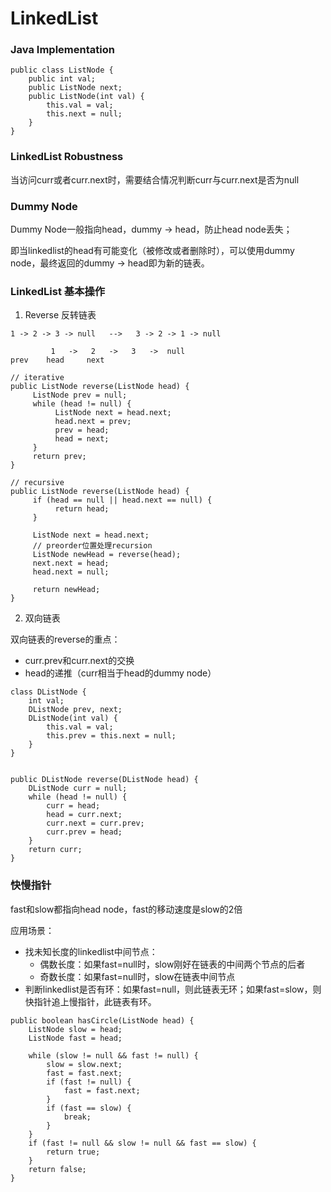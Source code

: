 # LinkedList

### Java Implementation

```
public class ListNode {
    public int val;
    public ListNode next;
    public ListNode(int val) {
        this.val = val;
        this.next = null;
    }
}
```

### LinkedList Robustness

当访问curr或者curr.next时，需要结合情况判断curr与curr.next是否为null

### Dummy Node

Dummy Node一般指向head，dummy -> head，防止head node丢失；

即当linkedlist的head有可能变化（被修改或者删除时），可以使用dummy node，最终返回的dummy -> head即为新的链表。

### LinkedList 基本操作

1. Reverse 反转链表

```
1 -> 2 -> 3 -> null   -->   3 -> 2 -> 1 -> null

         1   ->   2   ->   3   ->  null
prev    head     next

// iterative
public ListNode reverse(ListNode head) {
     ListNode prev = null;
     while (head != null) {
          ListNode next = head.next;
          head.next = prev;
          prev = head;
          head = next;
     }
     return prev;
}

// recursive
public ListNode reverse(ListNode head) {
     if (head == null || head.next == null) {
          return head;
     }
     
     ListNode next = head.next;
     // preorder位置处理recursion
     ListNode newHead = reverse(head);
     next.next = head;
     head.next = null;
     
     return newHead;
}
```

2. 双向链表

双向链表的reverse的重点：

* curr.prev和curr.next的交换
* head的递推（curr相当于head的dummy node）

```
class DListNode {
    int val;
    DListNode prev, next;
    DListNode(int val) {
        this.val = val;
        this.prev = this.next = null;
    }
}


public DListNode reverse(DListNode head) {
    DListNode curr = null;
    while (head != null) {
        curr = head;
        head = curr.next;
        curr.next = curr.prev;
        curr.prev = head;
    }
    return curr;
}
```

### 快慢指针

fast和slow都指向head node，fast的移动速度是slow的2倍

应用场景：

* 找未知长度的linkedlist中间节点：
  * 偶数长度：如果fast=null时，slow刚好在链表的中间两个节点的后者
  * 奇数长度：如果fast=null时，slow在链表中间节点
* 判断linkedlist是否有环：如果fast=null，则此链表无环；如果fast=slow，则快指针追上慢指针，此链表有环。

```
public boolean hasCircle(ListNode head) {
    ListNode slow = head;
    ListNode fast = head;
    
    while (slow != null && fast != null) {
        slow = slow.next;
        fast = fast.next;
        if (fast != null) {
            fast = fast.next;
        }
        if (fast == slow) {
            break;
        }
    }
    if (fast != null && slow != null && fast == slow) {
        return true;
    }
    return false;
}
```

